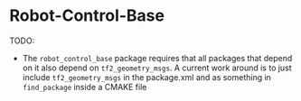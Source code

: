 # Robot-Control-Base

TODO:
* The `robot_control_base` package requires that all packages that depend on it also depend on `tf2_geometry_msgs`. A current work around is to just include `tf2_geometry_msgs` in the package.xml and as something in `find_package` inside a CMAKE file